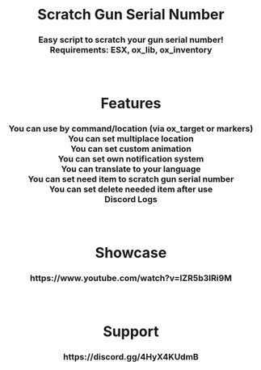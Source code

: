 <br clear="both">

<h1 align="center">Scratch Gun Serial Number</h1>

###

<h3 align="center">Easy script to scratch your gun serial number!<br>Requirements: ESX, ox_lib, ox_inventory</h3>

###

<br clear="both">

<h1 align="center">Features</h1>

###

<h3 align="center">You can use by command/location (via ox_target or markers)<br>You can set multiplace location<br>You can set custom animation<br>You can set own notification system<br>You can translate to your language<br>You can set need item to scratch gun serial number<br>You can set delete needed item after use<br>Discord Logs</h3>

###

<br clear="both">

<h1 align="center">Showcase</h1>

###

<h3 align="center">https://www.youtube.com/watch?v=IZR5b3IRi9M</h3>

###

<br clear="both">

<h1 align="center">Support</h1>

###

<h3 align="center">https://discord.gg/4HyX4KUdmB</h3>

###
